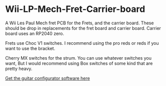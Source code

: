 # Wii-LP-Mech-Fret-Carrier-board
A Wii Les Paul Mech fret PCB for the Frets, and the carrier board. These should be drop in replacements for the fret board and carrier board. Carrier board uses an RP2040 zero.

Frets use Choc V1 switches. I recommend using the pro reds or reds if you want to use the bracket.

Cherry MX switches for the strum. You can use whatever switches you want, But I would recommend using Box switches of some kind that are pretty heavy.

[Get the guitar configurator software here](https://github.com/Santroller/Santroller/releases/tag/v10.1.153)

